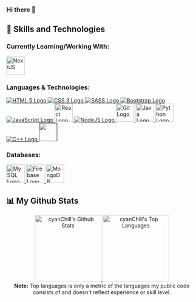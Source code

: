 ### Hi there 👋

<!--
**cyanChill/cyanChill** is a ✨ _special_ ✨ repository because its `README.md` (this file) appears on your GitHub profile.

Here are some ideas to get you started:

- 🔭 I’m currently working on ...
- 🌱 I’m currently learning ...
- 👯 I’m looking to collaborate on ...
- 🤔 I’m looking for help with ...
- 💬 Ask me about ...
- 📫 How to reach me: ...
- 😄 Pronouns: ...
- ⚡ Fun fact: ...
-->


## 🚀 Skills and Technologies

### Currently Learning/Working With:
<p> 
  <a href="https://nextjs.org/">
    <img 
         src="https://upload.wikimedia.org/wikipedia/commons/thumb/8/8e/Nextjs-logo.svg/207px-Nextjs-logo.svg.png" 
         alt="NextJS" 
         height="48"
    />
  </a>
</p>
  
### Languages & Technologies:
<p> 
  <a href="https://developer.mozilla.org/en-US/docs/Web/HTML">
    <img 
         src="https://img.icons8.com/color/48/000000/html-5--v1.png"
         alt="HTML 5 Logo" 
    />
  </a>
  <a href="https://developer.mozilla.org/en-US/docs/Web/CSS">
    <img 
         src="https://img.icons8.com/color/48/000000/css3.png"
         alt="CSS 3 Logo" 
    />
  </a>
  <a href="https://sass-lang.com/">
    <img 
         src="https://img.icons8.com/color/48/000000/sass.png"
         alt="SASS Logo" 
    />
  </a>
  <a href="https://getbootstrap.com/">
    <img 
         img src="https://img.icons8.com/color/48/000000/bootstrap.png"
         alt="Bootstrap Logo" 
    />
  </a>
  <a href="https://developer.mozilla.org/en-US/docs/Web/JavaScript">
    <img 
         src="https://img.icons8.com/color/48/000000/javascript--v1.png"
         alt="JavaScript Logo" 
    />
  </a>
  <a href="https://reactjs.org/">
    <img 
         src="https://img.icons8.com/plasticine/100/000000/react.png"
         alt="React Logo" 
         height="48"
    />
  </a>
  <a href="https://nodejs.dev/">
    <img 
         src="https://img.icons8.com/color/48/000000/nodejs.png"
         alt="NodeJS Logo" 
    />
  </a>
  <a href="https://git-scm.com/">
    <img 
         src="https://img.icons8.com/color/50/000000/git.png"
         alt="Git Logo" 
         height="48"
    />
  </a>
  <a href="https://www.java.com/en/">
    <img 
         src="https://img.icons8.com/color/50/000000/java-coffee-cup-logo--v1.png"
         alt="Java Logo" 
         height="48"
    />
  </a>
  <a href="https://www.python.org/">
    <img 
         src="https://img.icons8.com/color/50/000000/python--v1.png"
         alt="Python Logo" 
         height="48"
    />
  </a>
  <a href="https://www.cplusplus.com/">
    <img 
         src="https://img.icons8.com/color/48/000000/c-plus-plus-logo.png"
         alt="C++ Logo" 
    />
  </a>
  <a href="">
    <img 
         src=""
         alt="" 
         height="48"
    />
  </a>
</p>
  
### Databases:
<p> 
  <a href="https://www.mysql.com/">
    <img 
         src="https://img.icons8.com/color/50/000000/mysql-logo.png" 
         alt="MySQL Logo" 
         height="48"
     />
  </a>
  <a href="https://firebase.google.com/">
    <img 
         src="https://img.icons8.com/color/50/000000/firebase.png"
         alt="Firebase Logo"
         height="48"
     />
  </a>
  <a href="https://www.mongodb.com/">
    <img 
         src="https://img.icons8.com/external-tal-revivo-shadow-tal-revivo/50/000000/external-mongodb-a-cross-platform-document-oriented-database-program-logo-shadow-tal-revivo.png"
         alt="MongoDB Logo"
         height="48"
     />
  </a>
</p>


## 📊 My Github Stats

<div align="center">
    <a href="https://github.com/cyanChill/github-readme-stats">
      <img 
           alt="cyanChill's Github Stats" 
           src="https://github-readme-stats.vercel.app/api?username=cyanChill&show_icons=true&count_private=true&theme=jolly&hide_border=true" 
           height="175"
       />
  </a>
  <a href="https://github.com/cyanChill/github-readme-stats">
    <img 
         alt="cyanChill's Top Languages" 
         src="https://github-readme-stats.vercel.app/api/top-langs/?username=cyanChill&langs_count=8&count_private=true&layout=compact&theme=jolly&hide_border=true" 
         height="175"
         />
  </a>
  <br/>
  <b>Note:</b> Top languages is only a metric of the languages my public code consists of and doesn't reflect experience or skill level.
</div>


